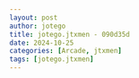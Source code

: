 ```yaml
---
layout: post
author: jotego
title: jotego.jtxmen - 090d35d
date: 2024-10-25
categories: [Arcade, jtxmen]
tags: [jotego.jtxmen]
---
```


